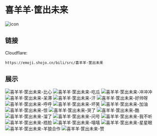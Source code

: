 # 喜羊羊·筐出未来
![icon](https://emoji.shojo.cn/bili/src/喜羊羊·筐出未来/icon.png)
## 链接
Cloudflare:
```
https://emoji.shojo.cn/bili/src/喜羊羊·筐出未来
```
## 展示
![喜羊羊·筐出未来-比心](https://emoji.shojo.cn/bili/src/喜羊羊·筐出未来/喜羊羊·筐出未来-比心.png)
![喜羊羊·筐出未来-吃瓜](https://emoji.shojo.cn/bili/src/喜羊羊·筐出未来/喜羊羊·筐出未来-吃瓜.png)
![喜羊羊·筐出未来-冲冲冲](https://emoji.shojo.cn/bili/src/喜羊羊·筐出未来/喜羊羊·筐出未来-冲冲冲.png)
![喜羊羊·筐出未来-呆滞](https://emoji.shojo.cn/bili/src/喜羊羊·筐出未来/喜羊羊·筐出未来-呆滞.png)
![喜羊羊·筐出未来-汗](https://emoji.shojo.cn/bili/src/喜羊羊·筐出未来/喜羊羊·筐出未来-汗.png)
![喜羊羊·筐出未来-好帅呀](https://emoji.shojo.cn/bili/src/喜羊羊·筐出未来/喜羊羊·筐出未来-好帅呀.png)
![喜羊羊·筐出未来-呼呼](https://emoji.shojo.cn/bili/src/喜羊羊·筐出未来/喜羊羊·筐出未来-呼呼.png)
![喜羊羊·筐出未来-坏笑](https://emoji.shojo.cn/bili/src/喜羊羊·筐出未来/喜羊羊·筐出未来-坏笑.png)
![喜羊羊·筐出未来-加油](https://emoji.shojo.cn/bili/src/喜羊羊·筐出未来/喜羊羊·筐出未来-加油.png)
![喜羊羊·筐出未来-惊](https://emoji.shojo.cn/bili/src/喜羊羊·筐出未来/喜羊羊·筐出未来-惊.png)
![喜羊羊·筐出未来-哭了](https://emoji.shojo.cn/bili/src/喜羊羊·筐出未来/喜羊羊·筐出未来-哭了.png)
![喜羊羊·筐出未来-酷](https://emoji.shojo.cn/bili/src/喜羊羊·筐出未来/喜羊羊·筐出未来-酷.png)
![喜羊羊·筐出未来-溜了](https://emoji.shojo.cn/bili/src/喜羊羊·筐出未来/喜羊羊·筐出未来-溜了.png)
![喜羊羊·筐出未来-问号](https://emoji.shojo.cn/bili/src/喜羊羊·筐出未来/喜羊羊·筐出未来-问号.png)
![喜羊羊·筐出未来-我不听](https://emoji.shojo.cn/bili/src/喜羊羊·筐出未来/喜羊羊·筐出未来-我不听.png)
![喜羊羊·筐出未来-捂脸](https://emoji.shojo.cn/bili/src/喜羊羊·筐出未来/喜羊羊·筐出未来-捂脸.png)
![喜羊羊·筐出未来-嘻嘻](https://emoji.shojo.cn/bili/src/喜羊羊·筐出未来/喜羊羊·筐出未来-嘻嘻.png)
![喜羊羊·筐出未来-星星眼](https://emoji.shojo.cn/bili/src/喜羊羊·筐出未来/喜羊羊·筐出未来-星星眼.png)
![喜羊羊·筐出未来-羊狼合作](https://emoji.shojo.cn/bili/src/喜羊羊·筐出未来/喜羊羊·筐出未来-羊狼合作.png)
![喜羊羊·筐出未来-赞](https://emoji.shojo.cn/bili/src/喜羊羊·筐出未来/喜羊羊·筐出未来-赞.png)
